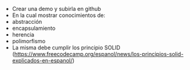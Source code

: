 - Crear una demo y subirla en github
- En la cual mostrar conocimientos de:
- abstracción
- encapsulamiento
- herencia
- polimorfismo
- La misma debe cumplir los principio SOLID
  (https://www.freecodecamp.org/espanol/news/los-principios-solid-explicados-en-espanol/)
